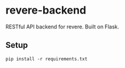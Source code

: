 # revere-backend

RESTful API backend for revere. Built on Flask.

## Setup

    pip install -r requirements.txt
